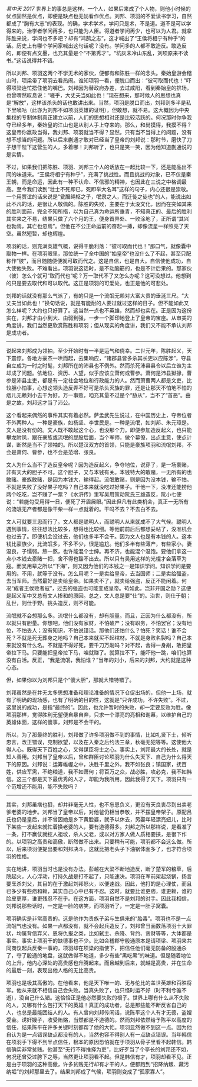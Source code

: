 *易中天 2017*
世界上的事总是这样。一个人，如果后来成了个人物，则他小时候的优点固然是优点，即便是缺点也无妨看作优点。刘邦、项羽的不爱读书学习，自然都成了“胸有大志”的表现。的确，学术学术，学问只是术，不是道。道不是可以学得来的。治学者学问再多，也只能为人臣。得道者学问再少，也可以为人君。就拿陈胜来说，学问也不多吧？却有“鸿鹄之志”，这才喊出了“王侯将相宁有种乎”的话。历史上有哪个学问家喊出这句话呢？没有。学问多的人都不敢造反。敢造反的，即便有点文墨，也充其量是个“不第秀才”。“坑灰未冷山东乱，刘项原来不读书。”这话说得并不错。

所以刘邦、项羽这两个不学无术的家伙，便都有和陈胜一样的念头。秦始皇游会稽山时，项梁带了项羽去看热闹。谁知项羽一看，便脱口而出：“彼可取而代也！”吓得项梁连忙捂住他的嘴巴。刘邦因为替政府办差，去过咸阳，看到秦始皇的排场，也曾喟然叹息说：“嗟乎，大丈夫当如此也！”现在想来，那时候人的思想也真是“解放”，这样该杀头的话也敢讲出来。当然，项羽是脱口而出，刘邦则多半是私下里嘀咕（此亦为刘邦不如项羽英雄的证明），但敢想，就不易。这大概因为中央集权的专制体制真正建立以前，人们的思想相对还是比较活跃的。何况那时你争我夺已经多年，秦始皇的江山也是从别人手上夺来的。那么，和尚摸得，我摸不得？这皇帝你嬴政当得，我刘邦、项羽就当不得？显然，只有当不当得上的问题，没有想不想当的问题。所以后来蒯通才敢对已经当了皇帝的刘邦说：那时节，磨快了刀子想干陛下这营生的人，多着哪！刘邦听了，也只是笑一笑，因为他知道蒯通说的是实情。

不过，如果我们把陈胜、项羽、刘邦三个人的话放在一起比较一下，还是能品出不同的味道来。“王侯将相宁有种乎”，充满了挑战性。而且挑战的对象，已不仅是秦王朝，而是命运，因此有一种不认命、不信邪的精神，也因此在三说之中格调最高。至今我们读到“壮士不死即已，死即举大名耳”这样的句子，内心还很是崇敬。一个用贾谊的话来说是“瓮牖绳枢之子，氓隶之人，而迁徙之徒也”的人，能说出如此不凡的话，是很让人敬佩的。陈胜的失败，主要在于太没文化，因而在突如其来的胜利面前，完全不知所措，以为自己真为命运所垂青，不知真正的、最后的胜利其实来之不易，结果只做了六个月的王，便身首异处、一败涂地了，正所谓“其兴也勃焉，其亡也忽焉”。但他在不公正命运前的奋起一搏，却像流星一样照亮了天空。虽然短暂，却也辉煌。

项羽的话，则充满英雄气概，说得干脆利落：“彼可取而代也！”那口气，就像囊中取物一样。在项羽眼里，那位统一了全中国的“始皇帝”也没什么了不起，甚至只配称作“彼”，而且随随便便就可取而代之。这是自信，也是自大。自信使他成功，自大使他失败。不难看出，项羽说这话时，是不动脑筋的，也是不计后果的。那家伙（彼）怎么个就可“取而代也”呢？万一取代不了又怎么办呢？这可没想过。他想到的只是要去取代和可以取代。这正是项羽的可爱处，也正是他的可悲处。

刘邦的话就没有那么气派了，有的只是一个流氓无赖对大富大贵的垂涎三尺。“大丈夫当如此也！”换句话说，就是有能耐的人要过就过这样的日子。但不能如此又怎么样呢？大约也只好算了。这当然一点也不英雄，然而却也实在。正是因为这份实在，刘邦才由小到大、由弱到强，一步一个脚印地登上了皇帝的宝座。从审美的角度讲，我们当然更欣赏陈胜和项羽；但从现实的角度讲，我们又不能不承认刘邦是成功者。

---

说起来刘邦成为领袖，至少开始时有一半是运气和侥幸。二世元年，陈胜起义，天下震惊。各地方豪杰一哄而起，云集响应，“诸郡县皆多杀其长吏以应陈涉”，夺县自立成为一时之时髦，刘邦所在的沛县也不例外。然而杀死沛县县令以后立谁为主却成了问题。依地位、资历、人望，似乎应该立萧何或曹参。萧何是沛县狱掾，曹参是沛县主吏，都是有一定社会地位和行政能力的人。然而萧曹两人都是文吏，比较胆小怕事，心想这领头造反弄不好可是杀头灭族的罪，还是让那天不怕地不怕的痞儿无赖刘小去干为好。万一事败，咱充其量不过是个“胁从”，当不了“首恶”。由是之故，刘邦这才当了沛公。

这个看起来偶然的事件其实有着必然。萨孟武先生说过，在中国历史上，夺帝位者不外两种人。一种是豪族，如杨坚、李世民是。一种是流氓，如刘邦、朱元璋是。文人是没有份的。文人既不敢起这个心，也没那个力。即便参加造反起义，也只能攀龙附凤，跟在豪族或流氓的屁股后面，当个军师，做个幕僚，出点主意，使点计谋，断然是当不了领袖的。所以楚汉双方的首领，只能是豪族项羽和流氓刘邦，不会是萧何、曹参，也不会是范增、张良。

文人为什么当不了造反皇帝呢？因为造反起义，争夺地位，说穿了，是一场豪赌，非有天大的胆子不可。这个胆子，又与本钱有关。本钱特大的敢赌，一无所有的也敢赌。豪族敢赌，是因为本钱大，输得起。流氓敢赌，则是因为没本钱，输不怕。不就是失败了没好果子吃吗？自己本来就没吃过好果子。干他一下，没准还能捞他两个吃吃，岂不赚了一票？《水浒传》里写吴用策动阮氏三雄造反，阮小七便说：“若能勾受用得一日，便死了开眉展眼。”因此但凡有此类机会，真正一无所有的流氓无产者都是像干柴一样一点就着的。干吗不去？不去白不去。

文人可就要三思而行了。文人都是聪明人，而聪明人从来就成不了大气候。聪明人遇到事情，往往想法比较多，想得也比较细。等他前前后后都想妥帖了，没准机会也过去了。即便机会没过去，他们也多半不会干。因为文人也是有本钱的人。这本钱比豪族少，比流氓多，不多不少，很是尴尬。他们多半有些薄产，有些家小，妻温良，子懦弱。熬一熬，也许能混个士绅。再不济，也能混个温饱。要他们拿这一点小本钱去豪赌一把，舍不得也豁不出去。所以只有吴用这样的光棍才会落草为寇。而吴用辈之所以“下海”，则又因为他们的本钱之一是知识学问。知识学问是要用的。不用，就等于没有。怎么用呢？一是卖给皇帝，去当国师；二是卖给强盗，去当军师。当然最好是卖给皇帝。如果卖不了，就卖给强盗，反正不能闲着。何况“成者王侯败者寇”，过去的强盗也可能变成皇帝。苟如此，岂非开国之勋？这便是起义军中又总有文人掺和的原因。总之，文人总是要“仕”的。治世，则仕于朝；乱世，则仕于野。挑头造反，则不可能。

流氓就不会想那么多。流氓什么都没有，却有胆量。而且，正因为什么都没有，所以就只有胆量。你想吧，他们没有家财，不怕破产；没有职务，不怕罢官；没有地位，不怕丢人；没有知识，不怕说错话。那他们还怕什么？怕死？笑话！谁不会死？不就是死无葬身之地吗？自己本来就买不起棺材。不就是身败名裂吗？自己本来就没有什么名。不就是不得好死，要千刀万剐吗？对不起，舍得一身剐，敢把皇帝拉下马。只要能把皇帝拉下马，咱就赚了。就算拉不下，能吓他一跳，咱们也算没有白活。反正，“我是流氓，我怕谁？”当年的刘小，后来的刘邦，大约就是这种心态。

但，如果你以为刘邦只是个“傻大胆”，那就大错特错了。

刘邦虽然是在并无太多思想准备和理论准备的情况下仓促出场的，但他一上场，就有了明确的现场感，也有了明确的目的性，这就是“只许成功，不许失败”。不过，这里说的成功，是指“最终的”。因此，也允许暂时的失败，却一定要反败为胜。像项羽那样，觉得胜利无望便自暴自弃，只求一个漂亮的亮相和谢幕，以维护自己的英雄体面，这样的傻事，刘邦是不会干的。

所以，为了那最终的胜利，刘邦做了许多项羽做不到的事情，比如礼贤下士，倾听忠言，改正错误，克制欲望，以及在入秦之后约法三章，秋毫无犯等等。这使他大得人心。既得天下百姓之心，又得谋臣将士之心。事实上，刘邦最大的长处，就是知人善用。刘邦当了皇帝以后，曾和群臣讨论项羽为什么失天下、自己为什么得天下的原因。刘邦说：运筹帷幄之中，决胜千里之外，我不如张良；镇国家，抚百姓，供应军需，不绝粮道，我不如萧何；将百万之众，战必胜，攻必克，我不如韩信。这三个都是天下最优秀的人才，却能为我所用，因此我得了天下。项羽只有一个范增还不能用，能不失败吗？

---

其实，刘邦虽痞也狠，却并非毫无人性，也不忘恩负义，更没有天良丧尽到出卖老爹老婆的地步。刘邦当了皇帝以后，对他爸仍相当恭敬，并不摆皇帝架子。原配吕氏也仍是皇后，并不曾因她是乡下黄脸婆，就予以休去，另娶年轻漂亮妞儿，比时下某些一发起来就忙着换老婆的人，要有道德得多。刘邦之所以那样说，是看准了一条，打不赢仗就挖人祖坟，杀人父老，或以对方家人做人质相要挟，是很下作的。以项羽之高贵和高傲，断然做不出来。只要稍有可能，项羽都不会这么做。所以，后来项羽便提出要和刘邦决斗，这就比把老头子下油锅体面多了，也才符合项羽的性格。

实在地讲，项羽当时也是没有办法。彭越在大梁不断地造反，断了楚军的粮草，后院起火，人心浮动，打持久战是打不起了，只能速决。项羽在军前架起烧锅，扬言要烹杀刘父，其目的在于激起刘邦怒火，以便速战。因此，他打的是心理仗，而且已多少有些痞和赖，其实自己心中已有不忍。这时，就要比谁更痞，谁更赖，谁的脸皮更厚，谁更残忍不在乎。在这方面，项羽自然不是刘邦的对手。因此我相信，刘邦说那些话时，一定是一脸的痞笑，而项羽听了，一定是一肚子窝囊。

项羽确实是非常高贵的。这是他作为贵族子弟与生俱来的“胎毒”。项羽也不是一点流氓气也没有。如果一点都没有，就不会起兵造反了。刘邦曾当面数落项羽十大罪状，均属背信弃义、恩将仇报之类，比如弑主、杀降、背约、贪财等等，大体都是事实。事实上项羽干的缺德事也不少。比如会稽郡守殷通原本是请项梁、项羽来共同商议起兵反秦一事的，项羽却在项梁的指使下，把信任他们毫无防备的殷通杀了，夺了殷通的地盘，这就做得不地道，多少有些“黑吃黑”的味道。但是随着地位的上升，他内心深处的高贵感也升腾起来。而且越到后来，就越是高贵，并在生命的最后一刻，表现出他人格的无比高贵。

项羽也是极其高傲的。在他看来，他是天下唯一的、无与伦比的盖世英雄和百胜将军。他从来就不相信自己会失败。当真失败了，也只怪时运不好（时不利兮骓不逝），没自己什么错。这恰恰正是他必然要失败的根子。世界上哪有什么从不失败的人，又哪有什么包打天下的英雄！真正的成功者，总是那些能不断反省自己的人，也总是最能团结人的人。有人曾向刘邦传闲话，说陈平这个人有才无德，盗嫂受金。诱奸嫂子，收受贿赂，当然都是不道德的。然而刘邦依然给予陈平以高度的信任，结果陈平在许多关键时刻都帮了他的大忙。项羽显然做不到这一点。因为他自认为是一点错误缺点都没有的人，当然也容不得别人有一点缺点错误。当年韩信在项羽手下得不到半点信任，根本的原因恐怕就在于项羽从骨子里看不起韩信。韩信确实非常贫贱。他甚至“无行不得推择为吏”，比好歹当了个亭长的刘邦还不如，何况还曾受过胯下之辱，当然更让项羽看不起。但是韩信有才，项羽却看不见。正是由于项羽的这种高傲，许多贫贱无行却有才干的人，便都跑到“招降纳叛、藏污纳垢”的刘邦那里去了。结果刘邦成了气候，项羽则变成了“孤家寡人”。

---
